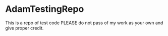 # AdamTestingRepo
This is a repo of test code
PLEASE do not pass of my work as your own and give proper credit.

